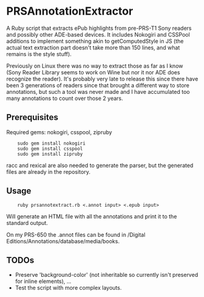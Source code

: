 PRSAnnotationExtractor
=======================

A Ruby script that extracts ePub highlights from pre-PRS-T1 Sony readers and possibly other ADE-based devices. It includes Nokogiri and CSSPool additions to implement something akin to getComputedStyle in JS (the actual text extraction part doesn't take more than 150 lines, and what remains is the style stuff).

Previously on Linux there was no way to extract those as far as I know (Sony Reader Library seems to work on Wine but nor it nor ADE does recognize the reader). It's probably very late to release this since there have been 3 generations of readers since that brought a different way to store annotations, but such a tool was never made and I have accumulated too many annotations to count over those 2 years.

Prerequisites
------------

Required gems: nokogiri, csspool, zipruby

        sudo gem install nokogiri
        sudo gem install csspool
        sudo gem install zipruby
        
racc and rexical are also needed to generate the parser, but the generated files are already in the repository.

Usage
------------

        ruby prsannotextract.rb <.annot input> <.epub input>

Will generate an HTML file with all the annotations and print it to the standard output.

On my PRS-650 the .annot files can be found in /Digital Editions/Annotations/database/media/books.

TODOs
------------

*   Preserve 'background-color' (not inheritable so currently isn't preserved for inline elements), ...
*   Test the script with more complex layouts.
